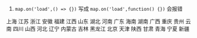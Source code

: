 1. `map.on('load',() => {})`
写成
`map.on('load',function() {})`
会报错


上海
江苏
浙江
安徽
福建
江西
山东
湖北
河南
广东
海南
湖南
广西
重庆
贵州
云南
四川
山西
河北
辽宁
内蒙古
吉林
黑龙江
北京
天津
陕西
甘肃
青海
宁夏
新疆